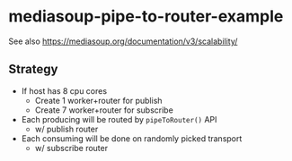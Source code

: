 # mediasoup-pipe-to-router-example

See also https://mediasoup.org/documentation/v3/scalability/

## Strategy

- If host has 8 cpu cores
  - Create 1 worker+router for publish
  - Create 7 worker+router for subscribe
- Each producing will be routed by `pipeToRouter()` API
  - w/ publish router
- Each consuming will be done on randomly picked transport
  - w/ subscribe router
